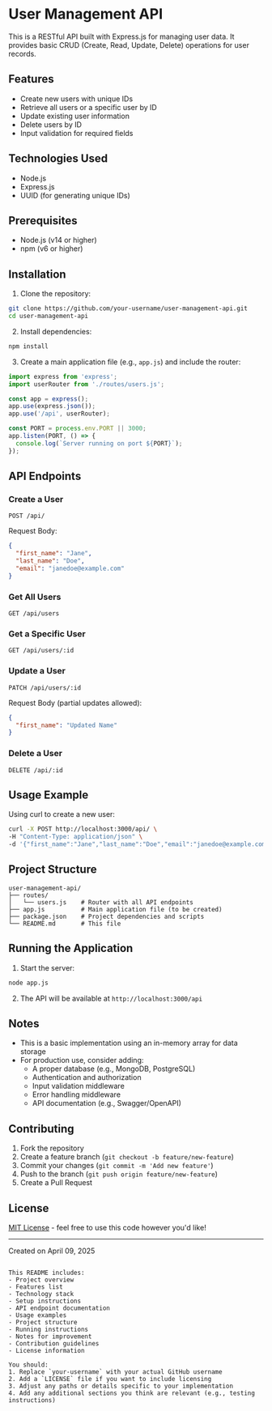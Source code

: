 
# User Management API

This is a RESTful API built with Express.js for managing user data. It provides basic CRUD (Create, Read, Update, Delete) operations for user records.

## Features
- Create new users with unique IDs
- Retrieve all users or a specific user by ID
- Update existing user information
- Delete users by ID
- Input validation for required fields

## Technologies Used
- Node.js
- Express.js
- UUID (for generating unique IDs)

## Prerequisites
- Node.js (v14 or higher)
- npm (v6 or higher)

## Installation

1. Clone the repository:
```bash
git clone https://github.com/your-username/user-management-api.git
cd user-management-api
```

2. Install dependencies:
```bash
npm install
```

3. Create a main application file (e.g., `app.js`) and include the router:
```javascript
import express from 'express';
import userRouter from './routes/users.js';

const app = express();
app.use(express.json());
app.use('/api', userRouter);

const PORT = process.env.PORT || 3000;
app.listen(PORT, () => {
  console.log(`Server running on port ${PORT}`);
});
```

## API Endpoints

### Create a User
```
POST /api/
```
Request Body:
```json
{
  "first_name": "Jane",
  "last_name": "Doe",
  "email": "janedoe@example.com"
}
```

### Get All Users
```
GET /api/users
```

### Get a Specific User
```
GET /api/users/:id
```

### Update a User
```
PATCH /api/users/:id
```
Request Body (partial updates allowed):
```json
{
  "first_name": "Updated Name"
}
```

### Delete a User
```
DELETE /api/:id
```

## Usage Example
Using curl to create a new user:
```bash
curl -X POST http://localhost:3000/api/ \
-H "Content-Type: application/json" \
-d '{"first_name":"Jane","last_name":"Doe","email":"janedoe@example.com"}'
```

## Project Structure
```
user-management-api/
├── routes/
│   └── users.js    # Router with all API endpoints
├── app.js          # Main application file (to be created)
├── package.json    # Project dependencies and scripts
└── README.md       # This file
```

## Running the Application
1. Start the server:
```bash
node app.js
```
2. The API will be available at `http://localhost:3000/api`

## Notes
- This is a basic implementation using an in-memory array for data storage
- For production use, consider adding:
  - A proper database (e.g., MongoDB, PostgreSQL)
  - Authentication and authorization
  - Input validation middleware
  - Error handling middleware
  - API documentation (e.g., Swagger/OpenAPI)

## Contributing
1. Fork the repository
2. Create a feature branch (`git checkout -b feature/new-feature`)
3. Commit your changes (`git commit -m 'Add new feature'`)
4. Push to the branch (`git push origin feature/new-feature`)
5. Create a Pull Request

## License
[MIT License](LICENSE) - feel free to use this code however you'd like!

---
Created on April 09, 2025
```

This README includes:
- Project overview
- Features list
- Technology stack
- Setup instructions
- API endpoint documentation
- Usage examples
- Project structure
- Running instructions
- Notes for improvement
- Contribution guidelines
- License information

You should:
1. Replace `your-username` with your actual GitHub username
2. Add a `LICENSE` file if you want to include licensing
3. Adjust any paths or details specific to your implementation
4. Add any additional sections you think are relevant (e.g., testing instructions)
